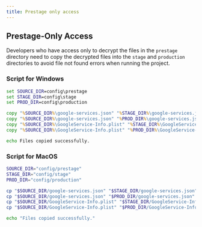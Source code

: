 ```yaml
---
title: Prestage only access
---
```


## Prestage-Only Access

Developers who have access only to decrypt the files in the `prestage` directory need to copy the decrypted files into the `stage` and `production` directories to avoid file not found errors when running the project.

### Script for Windows

```cmd
set SOURCE_DIR=config\prestage
set STAGE_DIR=config\stage
set PROD_DIR=config\production

copy "%SOURCE_DIR%\google-services.json" "%STAGE_DIR%\google-services.json"
copy "%SOURCE_DIR%\google-services.json" "%PROD_DIR%\google-services.json"
copy "%SOURCE_DIR%\GoogleService-Info.plist" "%STAGE_DIR%\GoogleService-Info.plist"
copy "%SOURCE_DIR%\GoogleService-Info.plist" "%PROD_DIR%\GoogleService-Info.plist"

echo Files copied successfully.
```

### Script for MacOS

```bash
SOURCE_DIR="config/prestage"
STAGE_DIR="config/stage"
PROD_DIR="config/production"

cp "$SOURCE_DIR/google-services.json" "$STAGE_DIR/google-services.json"
cp "$SOURCE_DIR/google-services.json" "$PROD_DIR/google-services.json"
cp "$SOURCE_DIR/GoogleService-Info.plist" "$STAGE_DIR/GoogleService-Info.plist"
cp "$SOURCE_DIR/GoogleService-Info.plist" "$PROD_DIR/GoogleService-Info.plist"

echo "Files copied successfully."
```
